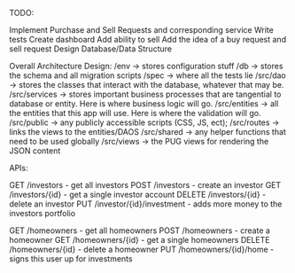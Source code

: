 TODO:

Implement Purchase and Sell Requests and corresponding service
Write tests
Create dashboard
Add ability to sell
    Add the idea of a buy request and sell request
Design Database/Data Structure


Overall Architecture Design:
/env -> stores configuration stuff
/db -> stores the schema and all migration scripts
/spec -> where all the tests lie
/src/dao -> stores the classes that interact with the database, whatever that may be.
/src/services -> stores important business processes that are tangential to database or entity. Here is where business logic will go.
/src/entities -> all the entities that this app will use. Here is where the validation will go.
/src/public -> any publicly accessible scripts (CSS, JS, ect);
/src/routes -> links the views to the entities/DAOS
/src/shared -> any helper functions that need to be used globally
/src/views -> the PUG views for rendering the JSON content


APIs:

GET /investors                  - get all investors 
POST /investors                 - create an investor
GET /investors/{id}             - get a single investor account
DELETE /investors/{id}          - delete an investor
PUT /investor/{id}/investment   - adds more money to the investors portfolio

GET /homeowners                 - get all homeowners
POST /homeowners                - create a homeowner
GET /homeowners/{id}            - get a single homeowners
DELETE /homeowners/{id}         - delete a homeowner
PUT /homeowners/{id}/home       - signs this user up for investments